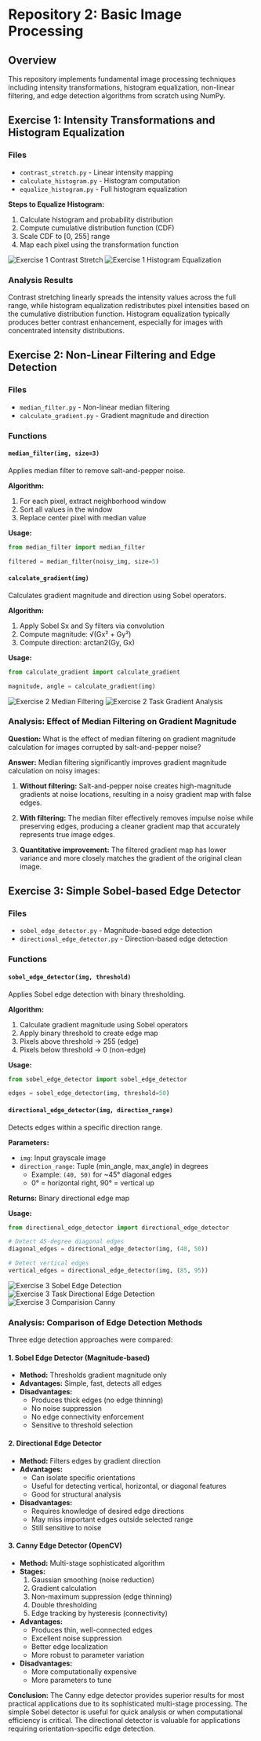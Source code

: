 # Repository 2: Basic Image Processing

## Overview

This repository implements fundamental image processing techniques including intensity transformations, histogram equalization, non-linear filtering, and edge detection algorithms from scratch using NumPy.

## Exercise 1: Intensity Transformations and Histogram Equalization

### Files

- `contrast_stretch.py` - Linear intensity mapping
- `calculate_histogram.py` - Histogram computation
- `equalize_histogram.py` - Full histogram equalization

**Steps to Equalize Histogram:**

1. Calculate histogram and probability distribution
2. Compute cumulative distribution function (CDF)
3. Scale CDF to [0, 255] range
4. Map each pixel using the transformation function

![Exercise 1 Contrast Stretch](outputs/contrast_stretch_result.png)
![Exercise 1 Histogram Equalization](outputs/histogram_equalization_low_contrast.png)

### Analysis Results

Contrast stretching linearly spreads the intensity values across the full range, while histogram equalization redistributes pixel intensities based on the cumulative distribution function. Histogram equalization typically produces better contrast enhancement, especially for images with concentrated intensity distributions.

## Exercise 2: Non-Linear Filtering and Edge Detection

### Files

- `median_filter.py` - Non-linear median filtering
- `calculate_gradient.py` - Gradient magnitude and direction

### Functions

#### `median_filter(img, size=3)`

Applies median filter to remove salt-and-pepper noise.

**Algorithm:**

1. For each pixel, extract neighborhood window
2. Sort all values in the window
3. Replace center pixel with median value

**Usage:**

```python
from median_filter import median_filter

filtered = median_filter(noisy_img, size=5)
```

#### `calculate_gradient(img)`

Calculates gradient magnitude and direction using Sobel operators.

**Algorithm:**

1. Apply Sobel Sx and Sy filters via convolution
2. Compute magnitude: √(Gx² + Gy²)
3. Compute direction: arctan2(Gy, Gx)

**Usage:**

```python
from calculate_gradient import calculate_gradient

magnitude, angle = calculate_gradient(img)
```

![Exercise 2 Median Filtering](outputs/median_filter_result_tulips.png)
![Exercise 2 Task Gradient Analysis](outputs/gradient_analysis_tulips.png)

### Analysis: Effect of Median Filtering on Gradient Magnitude

**Question:** What is the effect of median filtering on gradient magnitude calculation for images corrupted by salt-and-pepper noise?

**Answer:**
Median filtering significantly improves gradient magnitude calculation on noisy images:

1. **Without filtering:** Salt-and-pepper noise creates high-magnitude gradients at noise locations, resulting in a noisy gradient map with false edges.

2. **With filtering:** The median filter effectively removes impulse noise while preserving edges, producing a cleaner gradient map that accurately represents true image edges.

3. **Quantitative improvement:** The filtered gradient map has lower variance and more closely matches the gradient of the original clean image.

## Exercise 3: Simple Sobel-based Edge Detector

### Files

- `sobel_edge_detector.py` - Magnitude-based edge detection
- `directional_edge_detector.py` - Direction-based edge detection

### Functions

#### `sobel_edge_detector(img, threshold)`

Applies Sobel edge detection with binary thresholding.

**Algorithm:**

1. Calculate gradient magnitude using Sobel operators
2. Apply binary threshold to create edge map
3. Pixels above threshold → 255 (edge)
4. Pixels below threshold → 0 (non-edge)

**Usage:**

```python
from sobel_edge_detector import sobel_edge_detector

edges = sobel_edge_detector(img, threshold=50)
```

#### `directional_edge_detector(img, direction_range)`

Detects edges within a specific direction range.

**Parameters:**

- `img`: Input grayscale image
- `direction_range`: Tuple (min_angle, max_angle) in degrees
  - Example: `(40, 50)` for ~45° diagonal edges
  - 0° = horizontal right, 90° = vertical up

**Returns:** Binary directional edge map

**Usage:**

```python
from directional_edge_detector import directional_edge_detector

# Detect 45-degree diagonal edges
diagonal_edges = directional_edge_detector(img, (40, 50))

# Detect vertical edges
vertical_edges = directional_edge_detector(img, (85, 95))
```

![Exercise 3 Sobel Edge Detection](outputs/sobel_edge_detection_fruits.png)
![Exercise 3 Task Directional Edge Detection](outputs/directional_edge_detection_fruits.png)
![Exercise 3 Comparision Canny](outputs/edge_detection_comparison.png)

### Analysis: Comparison of Edge Detection Methods

Three edge detection approaches were compared:

#### 1. Sobel Edge Detector (Magnitude-based)

- **Method:** Thresholds gradient magnitude only
- **Advantages:** Simple, fast, detects all edges
- **Disadvantages:**
  - Produces thick edges (no edge thinning)
  - No noise suppression
  - No edge connectivity enforcement
  - Sensitive to threshold selection

#### 2. Directional Edge Detector

- **Method:** Filters edges by gradient direction
- **Advantages:**
  - Can isolate specific orientations
  - Useful for detecting vertical, horizontal, or diagonal features
  - Good for structural analysis
- **Disadvantages:**
  - Requires knowledge of desired edge directions
  - May miss important edges outside selected range
  - Still sensitive to noise

#### 3. Canny Edge Detector (OpenCV)

- **Method:** Multi-stage sophisticated algorithm
- **Stages:**
  1. Gaussian smoothing (noise reduction)
  2. Gradient calculation
  3. Non-maximum suppression (edge thinning)
  4. Double thresholding
  5. Edge tracking by hysteresis (connectivity)
- **Advantages:**
  - Produces thin, well-connected edges
  - Excellent noise suppression
  - Better edge localization
  - More robust to parameter variation
- **Disadvantages:**
  - More computationally expensive
  - More parameters to tune

**Conclusion:** The Canny edge detector provides superior results for most practical applications due to its sophisticated multi-stage processing. The simple Sobel detector is useful for quick analysis or when computational efficiency is critical. The directional detector is valuable for applications requiring orientation-specific edge detection.
